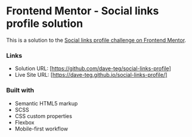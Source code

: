 # Frontend Mentor - Social links profile solution

This is a solution to the [Social links profile challenge on Frontend Mentor](https://www.frontendmentor.io/challenges/social-links-profile-UG32l9m6dQ). 



### Links

- Solution URL: [https://github.com/dave-teg/social-links-profile]
- Live Site URL: [https://dave-teg.github.io/social-links-profile/]


### Built with

- Semantic HTML5 markup
- SCSS
- CSS custom properties
- Flexbox
- Mobile-first workflow
